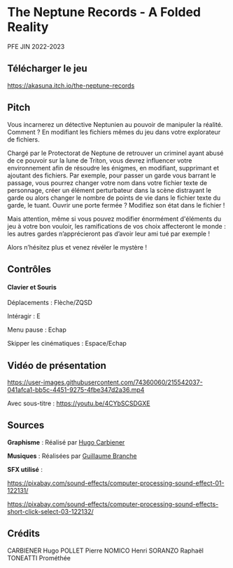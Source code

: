 # The Neptune Records - A Folded Reality 
PFE JIN 2022-2023

## Télécharger le jeu

https://akasuna.itch.io/the-neptune-records

## Pitch

Vous incarnerez un détective Neptunien au pouvoir de manipuler la réalité. Comment ? En modifiant les fichiers mêmes du jeu dans votre explorateur de fichiers.

Chargé par le Protectorat de Neptune de retrouver un criminel ayant abusé de ce pouvoir sur la lune de Triton, vous devrez influencer votre environnement afin de résoudre les énigmes, en modifiant, supprimant et ajoutant des fichiers. Par exemple, pour passer un garde vous barrant le passage, vous pourrez changer votre nom dans votre fichier texte de personnage, créer un élément perturbateur dans la scène distrayant le garde ou alors changer le nombre de points de vie dans le fichier texte du garde, le tuant. Ouvrir une porte fermée ? Modifiez son état dans le fichier !

Mais attention, même si vous pouvez modifier énormément d'éléments du jeu à votre bon vouloir, les ramifications de vos choix affecteront le monde : les autres gardes n’apprécieront pas d’avoir leur ami tué par exemple !

Alors n’hésitez plus et venez révéler le mystère ! 


## Contrôles
#### Clavier et Souris

Déplacements : Flèche/ZQSD

Intéragir : E

Menu pause : Echap

Skipper les cinématiques : Espace/Echap

## Vidéo de présentation 

https://user-images.githubusercontent.com/74360060/215542037-041afca1-bb5c-4451-9275-4fbe347d2a36.mp4

Avec sous-titre : https://youtu.be/4CYbSCSDGXE




## Sources

**Graphisme** : Réalisé par [Hugo Carbiener](https://github.com/Hugo-Carbiener)

**Musiques** : Réalisées par [Guillaume Branche](https://github.com/Guit0u)

**SFX utilisé** :

https://pixabay.com/sound-effects/computer-processing-sound-effect-01-122131/

https://pixabay.com/sound-effects/computer-processing-sound-effects-short-click-select-03-122132/

## Crédits
CARBIENER Hugo
POLLET Pierre
NOMICO Henri
SORANZO Raphaël
TONEATTI Prométhée
